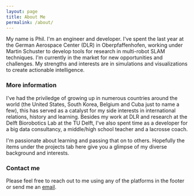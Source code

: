 ```yaml
---
layout: page
title: About Me
permalink: /about/
---
```


My name is Phil. I'm an engineer and developer. I've spent the last year at the German Aerospace Center (DLR) in Oberpfaffenhofen, working under Martin Schuster to develop tools for research in multi-robot SLAM techniques. I'm currently in the market for new opportunities and challenges. My strengths and interests are in simulations and visualizations to create actionable intelligence.

### More information

I've had the priviledge of growing up in numerous countries around the world (the United States, South Korea, Belgium and Cuba just to name a few), this has served as a catalyst for my side interests in international relations, history and learning. Besides my work at DLR and research at the Delft Biorobotics Lab at the TU Delft, I've also spent time as a developer for a big data consultancy, a middle/high school teacher and a lacrosse coach. 

I'm passionate about learning and passing that on to others. Hopefully the items under the projects tab here give you a glimpse of my diverse background and interests.

### Contact me

Please feel free to reach out to me using any of the platforms in the footer or send me an [email](mailto:philip.heijkoop@gmail.com).
